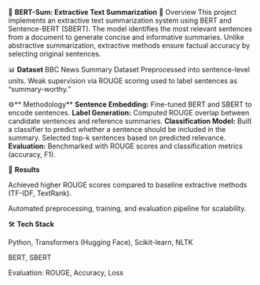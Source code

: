 📝 **BERT-Sum: Extractive Text Summarization**
📌 Overview
This project implements an extractive text summarization system using BERT and Sentence-BERT (SBERT). The model identifies the most relevant sentences from a document to generate concise and informative summaries. Unlike abstractive summarization, extractive methods ensure factual accuracy by selecting original sentences.

📊 **Dataset**
BBC News Summary Dataset
Preprocessed into sentence-level units.
Weak supervision via ROUGE scoring used to label sentences as “summary-worthy.”

⚙️** Methodology**
**Sentence Embedding:**
Fine-tuned BERT and SBERT to encode sentences.
**Label Generation:**
Computed ROUGE overlap between candidate sentences and reference summaries.
**Classification Model:**
Built a classifier to predict whether a sentence should be included in the summary.
Selected top-k sentences based on predicted relevance.
**Evaluation:**
Benchmarked with ROUGE scores and classification metrics (accuracy, F1).

🚀 **Results**

Achieved higher ROUGE scores compared to baseline extractive methods (TF-IDF, TextRank).

Automated preprocessing, training, and evaluation pipeline for scalability.

🛠️ **Tech Stack**

Python, Transformers (Hugging Face), Scikit-learn, NLTK

BERT, SBERT

Evaluation: ROUGE, Accuracy, Loss
